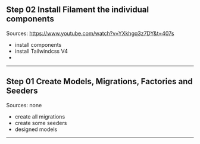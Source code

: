 



























## Step 02 Install Filament the individual components
Sources: https://www.youtube.com/watch?v=YXkhgq3z7DY&t=407s
- install components
- install Tailwindcss V4
- 
---
## Step 01 Create Models, Migrations, Factories and Seeders
Sources: none
- create all migrations
- create some seeders
- designed models 
---
